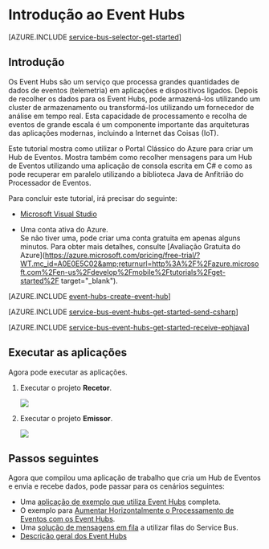 <properties
    pageTitle="Introdução ao Event Hubs no C# | Microsoft Azure"
    description="Siga este tutorial para começar a utilizar os Hubs de Eventos do Azure; enviando eventos em C# e recebendo os mesmo em Java utilizando o EventProcessorHost."
    services="event-hubs"
    documentationCenter=""
    authors="fsautomata"
    manager="timlt"
    editor=""/>

<tags
    ms.service="event-hubs"
    ms.workload="na"
    ms.tgt_pltfrm="na"
    ms.devlang="na"
    ms.topic="hero-article"
    ms.date="06/16/2016"
    ms.author="jotaub"/>

# Introdução ao Event Hubs

[AZURE.INCLUDE [service-bus-selector-get-started](../../includes/service-bus-selector-get-started.md)]

## Introdução

Os Event Hubs são um serviço que processa grandes quantidades de dados de eventos (telemetria) em aplicações e dispositivos ligados. Depois de recolher os dados para os Event Hubs, pode armazená-los utilizando um cluster de armazenamento ou transformá-los utilizando um fornecedor de análise em tempo real. Esta capacidade de processamento e recolha de eventos de grande escala é um componente importante das arquiteturas das aplicações modernas, incluindo a Internet das Coisas (IoT).

Este tutorial mostra como utilizar o Portal Clássico do Azure para criar um Hub de Eventos. Mostra também como recolher mensagens para um Hub de Eventos utilizando uma aplicação de consola escrita em C# e como as pode recuperar em paralelo utilizando a biblioteca Java de Anfitrião do Processador de Eventos.

Para concluir este tutorial, irá precisar do seguinte:

+ [Microsoft Visual Studio](http://visualstudio.com)

+ Uma conta ativa do Azure. <br/>Se não tiver uma, pode criar uma conta gratuita em apenas alguns minutos. Para obter mais detalhes, consulte [Avaliação Gratuita do Azure](https://azure.microsoft.com/pricing/free-trial/?WT.mc_id=A0E0E5C02&amp;returnurl=http%3A%2F%2Fazure.microsoft.com%2Fen-us%2Fdevelop%2Fmobile%2Ftutorials%2Fget-started%2F target="_blank").

[AZURE.INCLUDE [event-hubs-create-event-hub](../../includes/event-hubs-create-event-hub.md)]

[AZURE.INCLUDE [service-bus-event-hubs-get-started-send-csharp](../../includes/service-bus-event-hubs-get-started-send-csharp.md)]

[AZURE.INCLUDE [service-bus-event-hubs-get-started-receive-ephjava](../../includes/service-bus-event-hubs-get-started-receive-ephjava.md)]

## Executar as aplicações

Agora pode executar as aplicações.

1.  Executar o projeto **Recetor**.

    ![][21]

2.  Executar o projeto **Emissor**.

    ![][22]

## Passos seguintes

Agora que compilou uma aplicação de trabalho que cria um Hub de Eventos e envia e recebe dados, pode passar para os cenários seguintes:

- Uma [aplicação de exemplo que utiliza Event Hubs][] completa.
- O exemplo para [Aumentar Horizontalmente o Processamento de Eventos com os Event Hubs][].
- Uma [solução de mensagens em fila][] a utilizar filas do Service Bus.
- [Descrição geral dos Event Hubs][]

<!-- Images. -->
[21]: ./media/event-hubs-csharp-ephjava-getstarted/ephjava.png
[22]: ./media/event-hubs-csharp-ephjava-getstarted/cs-send.png

<!-- Links -->
[Portal Clássico do Azure]: https://manage.windowsazure.com/
[Descrição geral dos Event Hubs]: event-hubs-overview.md
[aplicação de exemplo que utiliza Event Hubs]: https://code.msdn.microsoft.com/Service-Bus-Event-Hub-286fd097
[Aumentar Horizontalmente o Processamento de Eventos com os Event Hubs]: https://code.msdn.microsoft.com/Service-Bus-Event-Hub-45f43fc3
[solução de mensagens em fila]: ../service-bus/service-bus-dotnet-multi-tier-app-using-service-bus-queues.md
 



<!--HONumber=ago16_HO4-->


